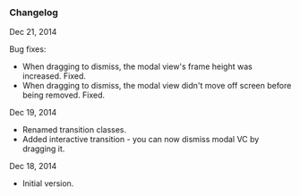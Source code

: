 ### Changelog

Dec 21, 2014

Bug fixes:
* When dragging to dismiss, the modal view's frame height was increased. Fixed.
* When dragging to dismiss, the modal view didn't move off screen before being removed. Fixed.

Dec 19, 2014

* Renamed transition classes.
* Added interactive transition - you can now dismiss modal VC by dragging it.


Dec 18, 2014

* Initial version.


